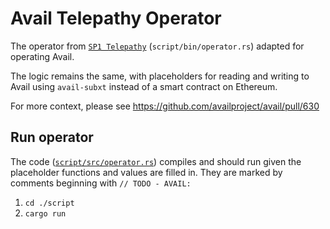 # Avail Telepathy Operator
The operator from [`SP1 Telepathy`](https://github.com/succinctlabs/sp1-telepathy) (`script/bin/operator.rs`) adapted for operating Avail.

The logic remains the same, with placeholders for reading and writing to Avail using `avail-subxt` instead of a smart contract on Ethereum.

For more context, please see https://github.com/availproject/avail/pull/630

## Run operator
The code ([`script/src/operator.rs`](https://github.com/xavierdmello/avail-telepathy-operator/blob/master/script/src/operator.rs)) compiles and should run given the placeholder functions and values are filled in. They are marked by comments beginning with `// TODO - AVAIL:`
1. `cd ./script`
2. `cargo run`


